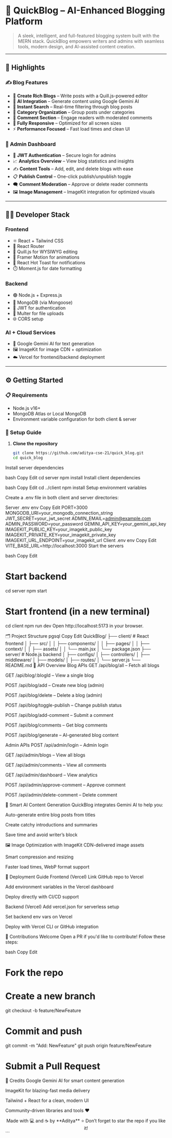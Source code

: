 # 🚀 QuickBlog – AI-Enhanced Blogging Platform

> A sleek, intelligent, and full-featured blogging system built with the MERN stack. QuickBlog empowers writers and admins with seamless tools, modern design, and AI-assisted content creation.

---

## 🌟 Highlights

### ✍️ Blog Features

- 📰 **Create Rich Blogs** – Write posts with a Quill.js-powered editor  
- 🤖 **AI Integration** – Generate content using Google Gemini AI  
- 🧠 **Instant Search** – Real-time filtering through blog posts  
- 📂 **Category Organization** – Group posts under categories  
- 💬 **Comment Section** – Engage readers with moderated comments  
- 📱 **Fully Responsive** – Optimized for all screen sizes  
- ⚡ **Performance Focused** – Fast load times and clean UI  

### 🔐 Admin Dashboard

- 🔐 **JWT Authentication** – Secure login for admins  
- 📈 **Analytics Overview** – View blog statistics and insights  
- ✍️ **Content Tools** – Add, edit, and delete blogs with ease  
- 📋 **Publish Control** – One-click publish/unpublish toggle  
- 🗨️ **Comment Moderation** – Approve or delete reader comments  
- 🖼️ **Image Management** – ImageKit integration for optimized visuals  

---

## 👨‍💻 Developer Stack

### Frontend

- ⚛️ React + Tailwind CSS  
- 🔀 React Router  
- 📝 Quill.js for WYSIWYG editing  
- 💨 Framer Motion for animations  
- 🔔 React Hot Toast for notifications  
- ⏱️ Moment.js for date formatting  

### Backend

- 🟢 Node.js + Express.js  
- 🍃 MongoDB (via Mongoose)  
- 🔐 JWT for authentication  
- 📁 Multer for file uploads  
- 🌐 CORS setup  

### AI + Cloud Services

- 🤖 Google Gemini AI for text generation  
- 🖼️ ImageKit for image CDN + optimization  
- ☁️ Vercel for frontend/backend deployment  

---

## ⚙️ Getting Started

### 📋 Requirements

- Node.js v16+  
- MongoDB Atlas or Local MongoDB  
- Environment variable configuration for both client & server  

### 🚀 Setup Guide

1. **Clone the repository**

   ```bash
   git clone https://github.com/aditya-cse-21/quick_blog.git
   cd quick_blog
Install server dependencies

bash
Copy
Edit
cd server
npm install
Install client dependencies

bash
Copy
Edit
cd ../client
npm install
Setup environment variables

Create a .env file in both client and server directories:

Server .env
env
Copy
Edit
PORT=3000
MONGODB_URI=your_mongodb_connection_string
JWT_SECRET=your_jwt_secret
ADMIN_EMAIL=admin@example.com
ADMIN_PASSWORD=your_password
GEMINI_API_KEY=your_gemini_api_key
IMAGEKIT_PUBLIC_KEY=your_imagekit_public_key
IMAGEKIT_PRIVATE_KEY=your_imagekit_private_key
IMAGEKIT_URL_ENDPOINT=your_imagekit_url
Client .env
env
Copy
Edit
VITE_BASE_URL=http://localhost:3000
Start the servers

bash
Copy
Edit
# Start backend
cd server
npm start

# Start frontend (in a new terminal)
cd client
npm run dev
Open http://localhost:5173 in your browser.

🗂️ Project Structure
pgsql
Copy
Edit
QuickBlog/
├── client/            # React frontend
│   ├── src/
│   │   ├── components/
│   │   ├── pages/
│   │   ├── context/
│   │   ├── assets/
│   │   └── main.jsx
│   └── package.json
├── server/            # Node.js backend
│   ├── configs/
│   ├── controllers/
│   ├── middleware/
│   ├── models/
│   ├── routes/
│   └── server.js
└── README.md
📡 API Overview
Blog APIs
GET /api/blog/all – Fetch all blogs

GET /api/blog/:blogId – View a single blog

POST /api/blog/add – Create new blog (admin)

POST /api/blog/delete – Delete a blog (admin)

POST /api/blog/toggle-publish – Change publish status

POST /api/blog/add-comment – Submit a comment

POST /api/blog/comments – Get blog comments

POST /api/blog/generate – AI-generated blog content

Admin APIs
POST /api/admin/login – Admin login

GET /api/admin/blogs – View all blogs

GET /api/admin/comments – View all comments

GET /api/admin/dashboard – View analytics

POST /api/admin/approve-comment – Approve comment

POST /api/admin/delete-comment – Delete comment

🧠 Smart AI Content Generation
QuickBlog integrates Gemini AI to help you:

Auto-generate entire blog posts from titles

Create catchy introductions and summaries

Save time and avoid writer’s block

🖼️ Image Optimization with ImageKit
CDN-delivered image assets

Smart compression and resizing

Faster load times, WebP format support

🚀 Deployment Guide
Frontend (Vercel)
Link GitHub repo to Vercel

Add environment variables in the Vercel dashboard

Deploy directly with CI/CD support

Backend (Vercel)
Add vercel.json for serverless setup

Set backend env vars on Vercel

Deploy with Vercel CLI or GitHub integration

🤝 Contributions Welcome
Open a PR if you'd like to contribute! Follow these steps:

bash
Copy
Edit
# Fork the repo
# Create a new branch
git checkout -b feature/NewFeature

# Commit and push
git commit -m "Add: NewFeature"
git push origin feature/NewFeature

# Submit a Pull Request
🙌 Credits
Google Gemini AI for smart content generation

ImageKit for blazing-fast media delivery

Tailwind + React for a clean, modern UI

Community-driven libraries and tools ❤️

<div align="center"> Made with 💻 and ☕ by **Aditya**
⭐️ Don’t forget to star the repo if you like it!

</div> ```
